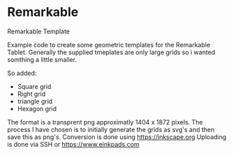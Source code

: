# Remarkable
Remarkable Template

Example code to create some geometric templates for the Remarkable Tablet.
Generally the supplied tmeplates are only large grids so i wanted somthing a little smaller.

So added:

* Square grid
* Right grid
* triangle grid
* Hexagon grid

The format is a transprent png approximatly 1404 x 1872 pixels.
The process I have chosen is to initially generate the grids as svg's and then save this as png's.
Conversion is done using https://inkscape.org
Uploading is done via SSH or https://www.einkpads.com


